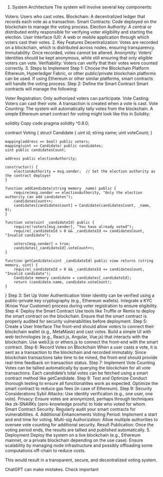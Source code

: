 1. System Architecture
The system will involve several key components:

Voters: Users who cast votes.
Blockchain: A decentralized ledger that records each vote as a transaction.
Smart Contracts: Code deployed on the blockchain to manage the voting process.
Election Authority: A central or distributed entity responsible for verifying voter eligibility and starting the election.
User Interface (UI): A web or mobile application through which voters cast their votes.
2. Key Features
Decentralization: Votes are recorded on a blockchain, which is distributed across nodes, ensuring transparency.
Immutability: Once recorded, votes cannot be altered.
Anonymity: Voters’ identities should be kept anonymous, while still ensuring that only eligible voters can vote.
Verifiability: Voters can verify that their votes were counted correctly.
3. Steps to Implement
Step 1: Choose the Blockchain Platform
Ethereum, Hyperledger Fabric, or other public/private blockchain platforms can be used.
If using Ethereum or other similar platforms, smart contracts will handle the voting process.
Step 2: Define the Smart Contract
Smart contracts will manage the following:

Voter Registration: Only authorized voters can participate.
Vote Casting: Voters can cast their vote. A transaction is created when a vote is cast.
Vote Counting: The system will automatically tally votes from the blockchain.
A simple Ethereum smart contract for voting might look like this in Solidity:

solidity
Copy code
pragma solidity ^0.8.0;

contract Voting {
    struct Candidate {
        uint id;
        string name;
        uint voteCount;
    }

    mapping(address => bool) public voters;
    mapping(uint => Candidate) public candidates;
    uint public candidatesCount;

    address public electionAuthority;

    constructor() {
        electionAuthority = msg.sender;  // Set the election authority as the contract deployer
    }

    function addCandidate(string memory _name) public {
        require(msg.sender == electionAuthority, "Only the election authority can add candidates");
        candidatesCount++;
        candidates[candidatesCount] = Candidate(candidatesCount, _name, 0);
    }

    function vote(uint _candidateId) public {
        require(!voters[msg.sender], "You have already voted");
        require(_candidateId > 0 && _candidateId <= candidatesCount, "Invalid candidate");

        voters[msg.sender] = true;
        candidates[_candidateId].voteCount++;
    }

    function getCandidate(uint _candidateId) public view returns (string memory, uint) {
        require(_candidateId > 0 && _candidateId <= candidatesCount, "Invalid candidate");
        Candidate memory candidate = candidates[_candidateId];
        return (candidate.name, candidate.voteCount);
    }
}
Step 3: Set Up Voter Authentication
Voter identity can be verified using a public-private key cryptography (e.g., Ethereum wallets).
Integrate a KYC (Know Your Customer) process during voter registration to ensure eligibility.
Step 4: Deploy the Smart Contract
Use tools like Truffle or Remix to deploy the smart contract on the blockchain.
Ensure that the smart contract is properly audited for security vulnerabilities before deployment.
Step 5: Create a User Interface
The front-end should allow voters to connect their blockchain wallet (e.g., MetaMask) and cast votes.
Build a simple UI with web technologies (e.g., React.js, Angular, Vue.js) that interacts with the blockchain.
Use web3.js or ethers.js to connect the front-end with the smart contract.
Step 6: Record Votes on Blockchain
When a user casts a vote, it is sent as a transaction to the blockchain and recorded immutably.
Since blockchain transactions take time to be mined, the front-end should provide real-time feedback on transaction status.
Step 7: Implement Vote Counting
Votes can be tallied automatically by querying the blockchain for all vote transactions.
Each candidate’s total votes can be fetched using a smart contract method like getCandidate.
Step 8: Test and Optimize
Conduct thorough testing to ensure all functionalities work as expected.
Optimize the smart contract to reduce gas fees (in case of Ethereum).
Step 9: Security Considerations
Sybil Attacks: Use identity verification (e.g., one user, one vote).
Privacy: Ensure votes are anonymized, perhaps through techniques like zk-SNARKs (zero-knowledge proofs) to hide who voted for whom.
Smart Contract Security: Regularly audit your smart contracts for vulnerabilities.
4. Additional Enhancements
Voting Period: Implement a start and end time for voting.
Multi-sig Authorization: Allow multiple authorities to oversee vote counting for additional security.
Result Publication: Once the voting period ends, the results are tallied and published automatically.
5. Deployment
Deploy the system on a live blockchain (e.g., Ethereum mainnet, or a private blockchain depending on the use case). Ensure scalability by managing node infrastructure and possibly offloading some computations off-chain to reduce costs.

This would result in a transparent, secure, and decentralized voting system.











ChatGPT can make mistakes. Check important
